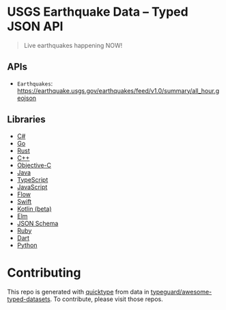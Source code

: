 # USGS Earthquake Data – Typed JSON API

> Live earthquakes happening NOW!

## APIs

* `Earthquakes`: https://earthquake.usgs.gov/earthquakes/feed/v1.0/summary/all_hour.geojson

## Libraries

* [C#](csharp)
* [Go](golang)
* [Rust](rustlang)
* [C++](cplusplus)
* [Objective-C](objective-c)
* [Java](java)
* [TypeScript](typescript)
* [JavaScript](javascript)
* [Flow](flow)
* [Swift](swift4)
* [Kotlin (beta)](kotlin)
* [Elm](elm)
* [JSON Schema](json-schema)
* [Ruby](ruby)
* [Dart](dart)
* [Python](python)

# Contributing

This repo is generated with [quicktype](https://github.com/quicktype/quicktype) from data in [typeguard/awesome-typed-datasets](https://github.com/typeguard/awesome-typed-datasets).
To contribute, please visit those repos.
